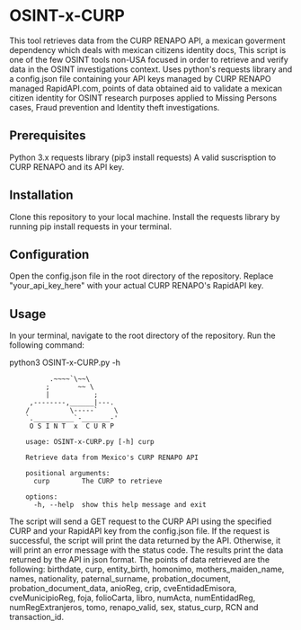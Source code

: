 # OSINT-x-CURP

This tool retrieves data from the CURP RENAPO API, a mexican goverment dependency which deals with mexican citizens identity docs, This script is one of the few OSINT tools non-USA focused in order to retrieve and verify data in the OSINT investigations context. Uses python's requests library and a config.json file containing your API keys managed by CURP RENAPO managed RapidAPI.com, points of data obtained aid to validate a mexican citizen identity for OSINT research purposes applied to Missing Persons cases, Fraud prevention and Identity theft investigations.

## Prerequisites

Python 3.x
requests library (pip3 install requests)
A valid suscrisption to CURP RENAPO and its API key.

## Installation

Clone this repository to your local machine.
Install the requests library by running pip install requests in your terminal.

## Configuration

Open the config.json file in the root directory of the repository.
Replace "your_api_key_here" with your actual CURP RENAPO's RapidAPI key.


## Usage

In your terminal, navigate to the root directory of the repository.
Run the following command: 

python3 OSINT-x-CURP.py -h

		      .~~~~`\~~\        
		     ;       ~~ \       
		     |           ;      
		 ,--------,______|---.  
		/          \-----`    \ 
		`.__________`-_______-' 
		 O S I N T  x  C U R P  

		usage: OSINT-x-CURP.py [-h] curp

		Retrieve data from Mexico's CURP RENAPO API

		positional arguments:
		  curp        The CURP to retrieve

		options:
		  -h, --help  show this help message and exit


The script will send a GET request to the CURP API using the specified CURP and your RapidAPI key from the config.json file.
If the request is successful, the script will print the data returned by the API. Otherwise, it will print an error message with the status code.
The results print the data returned by the API in json format. The points of data retrieved are the following: birthdate, curp, entity_birth, homonimo, mothers_maiden_name, names, nationality, paternal_surname, probation_document, probation_document_data, anioReg, crip, cveEntidadEmisora, cveMunicipioReg, foja, folioCarta, libro, numActa, numEntidadReg, numRegExtranjeros, tomo, renapo_valid, sex, status_curp, RCN and transaction_id.
